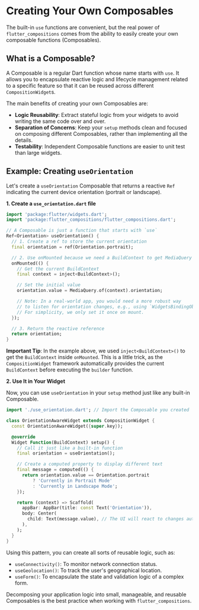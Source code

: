 # Creating Your Own Composables

The built-in `use` functions are convenient, but the real power of `flutter_compositions` comes from the ability to easily create your own composable functions (Composables).

## What is a Composable?

A Composable is a regular Dart function whose name starts with `use`. It allows you to encapsulate reactive logic and lifecycle management related to a specific feature so that it can be reused across different `CompositionWidget`s.

The main benefits of creating your own Composables are:

- **Logic Reusability**: Extract stateful logic from your widgets to avoid writing the same code over and over.
- **Separation of Concerns**: Keep your `setup` methods clean and focused on composing different Composables, rather than implementing all the details.
- **Testability**: Independent Composable functions are easier to unit test than large widgets.

## Example: Creating `useOrientation`

Let's create a `useOrientation` Composable that returns a reactive `Ref` indicating the current device orientation (portrait or landscape).

**1. Create a `use_orientation.dart` file**

```dart
import 'package:flutter/widgets.dart';
import 'package:flutter_compositions/flutter_compositions.dart';

// A Composable is just a function that starts with `use`
Ref<Orientation> useOrientation() {
  // 1. Create a ref to store the current orientation
  final orientation = ref(Orientation.portrait);

  // 2. Use onMounted because we need a BuildContext to get MediaQuery
  onMounted(() {
    // Get the current BuildContext
    final context = inject<BuildContext>();

    // Set the initial value
    orientation.value = MediaQuery.of(context).orientation;

    // Note: In a real-world app, you would need a more robust way
    // to listen for orientation changes, e.g., using `WidgetsBindingObserver`.
    // For simplicity, we only set it once on mount.
  });

  // 3. Return the reactive reference
  return orientation;
}
```

**Important Tip**: In the example above, we used `inject<BuildContext>()` to get the `BuildContext` inside `onMounted`. This is a little trick, as the `CompositionWidget` framework automatically provides the current `BuildContext` before executing the `builder` function.

**2. Use It in Your Widget**

Now, you can use `useOrientation` in your `setup` method just like any built-in Composable.

```dart
import './use_orientation.dart'; // Import the Composable you created

class OrientationAwareWidget extends CompositionWidget {
  const OrientationAwareWidget({super.key});

  @override
  Widget Function(BuildContext) setup() {
    // Call it just like a built-in function
    final orientation = useOrientation();

    // Create a computed property to display different text
    final message = computed(() {
      return orientation.value == Orientation.portrait
          ? 'Currently in Portrait Mode'
          : 'Currently in Landscape Mode';
    });

    return (context) => Scaffold(
      appBar: AppBar(title: const Text('Orientation')),
      body: Center(
        child: Text(message.value), // The UI will react to changes automatically
      ),
    );
  }
}
```

Using this pattern, you can create all sorts of reusable logic, such as:

- `useConnectivity()`: To monitor network connection status.
- `useGeolocation()`: To track the user's geographical location.
- `useForm()`: To encapsulate the state and validation logic of a complex form.

Decomposing your application logic into small, manageable, and reusable Composables is the best practice when working with `flutter_compositions`.
